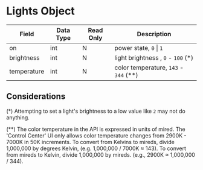 # Lights Object

| Field       | Data Type | Read Only | Description                           |
| ----------- | --------- | --------- | ------------------------------------- |
| on          | int       | N         | power state, `0` \| `1`               |
| brightness  | int       | N         | light brightness , `0` - `100` (*)    |
| temperature | int       | N         | color temperature, `143` - `344` (**) |

## Considerations
(*) Attempting to set a light's brightness to a low value like `2` may not do anything.

(**) The color temperature in the API is expressed in units of mired. The 'Control Center' UI only allows color temperature changes from 2900K - 7000K in 50K increments. To convert from Kelvins to mireds, divide 1,000,000 by degrees Kelvin, (e.g. 1,000,000 / 7000K ≈ 143). To convert from mireds to Kelvin, divide 1,000,000 by mireds. (e.g., 2900K ≈ 1,000,000 / 344).
